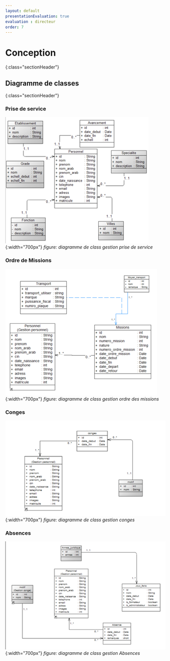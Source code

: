 ```yaml
---
layout: default
presentationEvaluation: true
evaluation : directeur
order: 7
---
```


# Conception
{:class="sectionHeader"}
<!-- new slide -->

## Diagramme de classes
{:class="sectionHeader"}

<!-- new slide -->


### Prise de service

![diagramme de class gestion prise de service](./images/personne.png){:width="700px"}
*figure: diagramme de class gestion prise de service*

<!-- new slide -->

### Ordre de Missions

![diagramme de class gestion ordre des missions](./images/missions.png){:width="700px"}
*figure: diagramme de class gestion ordre des missions*

<!-- new slide -->

### Conges

![diagramme de class gestion Conges](./images/conge.png){:width="700px"}
*figure: diagramme de class gestion conges*

<!-- new slide -->

### Absences

![diagramme de class gestion absences](./images/absence.png){:width="700px"}
*figure: diagramme de class gestion Absences*

<!-- new slide -->